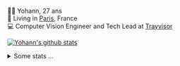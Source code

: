 <p>
  👨🏻 <bold>Yohann</bold>, 27 ans<br/>
  💼 Living in <a href="https://www.google.com/maps?q=paris">Paris</a>, France<br/>
  💻 Computer Vision Engineer and Tech Lead at <a href="https://trayvisor.com/">Trayvisor</a><br/>
</p>

<a href="https://github.com/anuraghazra/github-readme-stats"><img align="center" src="https://github-readme-stats-go94hl40s-yohann84l.vercel.app//api?username=yohann84L&show_icons=true&include_all_commits=true" alt="Yohann's github stats" /> </a>


<details>
  <summary>Some stats ...</summary><br/>
  

<!--START_SECTION:waka-->
![Code Time](http://img.shields.io/badge/Code%20Time-1%2C129%20hrs%2023%20mins-blue)

![Profile Views](http://img.shields.io/badge/Profile%20Views-0-blue)

**🐱 My GitHub Data** 

> 📦 440.8 kB Used in GitHub's Storage 
 > 
> 🏆 1,203 Contributions in the Year 2024
 > 
> 🚫 Not Opted to Hire
 > 
> 📜 26 Public Repositories 
 > 
> 🔑 21 Private Repositories 
 > 
**I'm an Early 🐤** 

```text
🌞 Morning                19067 commits       ████████░░░░░░░░░░░░░░░░░   30.40 % 
🌆 Daytime                35919 commits       ██████████████░░░░░░░░░░░   57.26 % 
🌃 Evening                7615 commits        ███░░░░░░░░░░░░░░░░░░░░░░   12.14 % 
🌙 Night                  127 commits         ░░░░░░░░░░░░░░░░░░░░░░░░░   00.20 % 
```
📅 **I'm Most Productive on Wednesday** 

```text
Monday                   11892 commits       █████░░░░░░░░░░░░░░░░░░░░   18.96 % 
Tuesday                  11792 commits       █████░░░░░░░░░░░░░░░░░░░░   18.80 % 
Wednesday                13214 commits       █████░░░░░░░░░░░░░░░░░░░░   21.07 % 
Thursday                 12623 commits       █████░░░░░░░░░░░░░░░░░░░░   20.12 % 
Friday                   12044 commits       █████░░░░░░░░░░░░░░░░░░░░   19.20 % 
Saturday                 450 commits         ░░░░░░░░░░░░░░░░░░░░░░░░░   00.72 % 
Sunday                   713 commits         ░░░░░░░░░░░░░░░░░░░░░░░░░   01.14 % 
```


📊 **This Week I Spent My Time On** 

```text
🕑︎ Time Zone: Europe/Paris

💬 Programming Languages: 
No Activity Tracked This Week

🔥 Editors: 
No Activity Tracked This Week

💻 Operating System: 
No Activity Tracked This Week
```

**I Mostly Code in Python** 

```text
Python                   29 repos            ██████████████░░░░░░░░░░░   56.86 % 
Jupyter Notebook         5 repos             ██░░░░░░░░░░░░░░░░░░░░░░░   09.80 % 
JavaScript               3 repos             █░░░░░░░░░░░░░░░░░░░░░░░░   05.88 % 
HTML                     2 repos             █░░░░░░░░░░░░░░░░░░░░░░░░   03.92 % 
Shell                    1 repo              ░░░░░░░░░░░░░░░░░░░░░░░░░   01.96 % 
```




 Last Updated on 16/10/2024 00:38:15 UTC
<!--END_SECTION:waka-->
